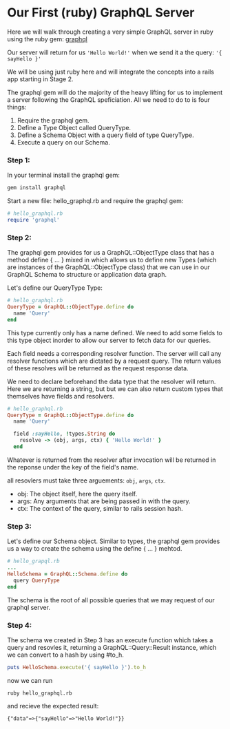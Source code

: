 # Our First (ruby) GraphQL Server

Here we will walk through creating a very simple GraphQL server in ruby using the ruby gem: [graphql](https://github.com/rmosolgo/graphql-ruby)

Our server will return for us ```'Hello World!'``` when we send it a the query: ``` '{ sayHello }' ```

We will be using just ruby here and will integrate the concepts into a rails app starting in Stage 2.

The graphql gem will do the majority of the heavy lifting for us to implement a server following the GraphQL speficiation.  All we need to do to is four things:

1. Require the graphql gem.
2. Define a Type Object called QueryType.
3. Define a Schema Object with a query field of type QueryType.
4. Execute a query on our Schema.

### Step 1:
In your terminal install the graphql gem:
```bash
gem install graphql
```
Start a new file: hello_graphql.rb and require the graphql gem:

```ruby
# hello_graphql.rb
require 'graphql'
```

### Step 2:
The graphql gem provides for us a GraphQL::ObjectType class that has a method define { ... } mixed in which allows us to define new Types (which are instances of the GraphQL::ObjectType class) that we can use in our GraphQL Schema to structure or application data graph.

Let's define our QueryType Type:

```ruby
# hello_graphql.rb
QueryType = GraphQL::ObjectType.define do
  name 'Query'
end
```

This type currently only has a name defined.  We need to add some fields to this type object inorder to allow our server to fetch data for our queries.

Each field needs a corresponding resolver function. The server will call any resolver functions which are dictated by a request query.  The return values of these resolves will be returned as the request response data. 

We need to declare beforehand the data type that the resolver will return.  Here we are returning a string, but but we can also return custom types that themselves have fields and resolvers.

```ruby
# hello_graphql.rb
QueryType = GraphQL::ObjectType.define do
  name 'Query'

  field :sayHello, !types.String do
    resolve -> (obj, args, ctx) { 'Hello World!' }
  end
```

Whatever is returned from the resolver after invocation will be returned in the reponse under the key of the field's name.

all resovlers must take three arguements: ```obj```, ```args```, ```ctx```.

- obj: The object itself, here the query itself.
- args: Any arguments that are being passed in with the query.
- ctx: The context of the query, similar to rails session hash.


### Step 3:

Let's define our Schema object.  Similar to types, the graphql gem provides us a way to create the schema using the define { ... } mehtod.

```ruby
# hello_grapql.rb
...
HelloSchema = GraphQL::Schema.define do
  query QueryType
end
```

The schema is the root of all possible queries that we may request of our graphql server.

### Step 4:

The schema we created in Step 3 has an execute function which takes a query and resovles it, returning a GraphQL::Query::Result instance, which we can convert to a hash by using #to_h.

```ruby
puts HelloSchema.execute('{ sayHello }').to_h
```

now we can run 

```ruby hello_graphql.rb``` 

and recieve the expected result: 

```{"data"=>{"sayHello"=>"Hello World!"}}```
